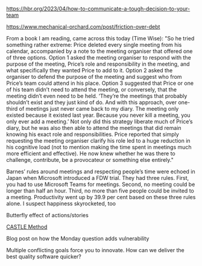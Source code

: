 
https://hbr.org/2023/04/how-to-communicate-a-tough-decision-to-your-team

https://www.mechanical-orchard.com/post/friction-over-debt


From a book I am reading, came across this today (Time Wise):
"So he tried something rather extreme: Price deleted every single meeting from his calendar, accompanied by a note to the meeting organiser that offered one of three options. Option 1 asked the meeting organiser to respond with the purpose of the meeting, Price’s role and responsibility in the meeting, and what specifically they wanted Price to add to it. Option 2 asked the organiser to defend the purpose of the meeting and suggest who from Price’s team could attend in his place. Option 3 suggested that Price or one of his team didn’t need to attend the meeting, or conversely, that the meeting didn’t even need to be held. ‘They’re the meetings that probably shouldn’t exist and they just kind of do. And with this approach, over one-third of meetings just never came back to my diary. The meeting only existed because it existed last year. Because you never kill a meeting, you only ever add a meeting.’ Not only did this strategy liberate much of Price’s diary, but he was also then able to attend the meetings that did remain knowing his exact role and responsibilities. Price reported that simply requesting the meeting organiser clarify his role led to a huge reduction in his cognitive load (not to mention making the time spent in meetings much more efficient and effective). He now knew whether he was there to challenge, contribute, be a provocateur or something else entirely."

Barnes’ rules around meetings and respecting people’s time were echoed in Japan when Microsoft introduced a FDW trial. They had three rules. First, you had to use Microsoft Teams for meetings. Second, no meeting could be longer than half an hour. Third, no more than five people could be invited to a meeting. Productivity went up by 39.9 per cent based on these three rules alone. I suspect happiness skyrocketed, too

Butterfly effect of actions/stories

[CASTLE Method](https://www.youtube.com/watch?v=bXLZ8I7s8tw)

Blog post on how the Monday question adds vulnerability

Multiple conflicting goals force you to innovate. How can we deliver the best quality software quicker?
